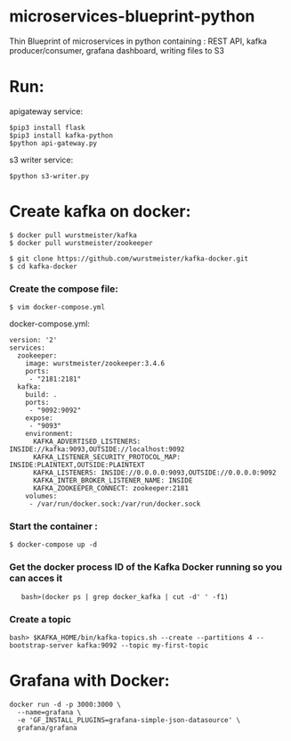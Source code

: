 # microservices-blueprint-python
Thin Blueprint of microservices in python containing : REST API, kafka producer/consumer, grafana dashboard, writing files to S3


Run:
=====

apigateway service: 

```
$pip3 install flask
$pip3 install kafka-python
$python api-gateway.py
```

s3 writer service: 

```
$python s3-writer.py
```

Create kafka on docker:
========================
```
$ docker pull wurstmeister/kafka
$ docker pull wurstmeister/zookeeper

$ git clone https://github.com/wurstmeister/kafka-docker.git 
$ cd kafka-docker 
```

### Create the compose file: 
```$ vim docker-compose.yml```

docker-compose.yml:
```
version: '2'
services:
  zookeeper:
    image: wurstmeister/zookeeper:3.4.6
    ports:
     - "2181:2181"
  kafka:
    build: .
    ports:
     - "9092:9092"
    expose:
     - "9093"
    environment:
      KAFKA_ADVERTISED_LISTENERS: INSIDE://kafka:9093,OUTSIDE://localhost:9092
      KAFKA_LISTENER_SECURITY_PROTOCOL_MAP: INSIDE:PLAINTEXT,OUTSIDE:PLAINTEXT
      KAFKA_LISTENERS: INSIDE://0.0.0.0:9093,OUTSIDE://0.0.0.0:9092
      KAFKA_INTER_BROKER_LISTENER_NAME: INSIDE
      KAFKA_ZOOKEEPER_CONNECT: zookeeper:2181
    volumes:
     - /var/run/docker.sock:/var/run/docker.sock
```

### Start the container : 
```$ docker-compose up -d```

### Get the docker process ID of the Kafka Docker running so you can acces it
```$docker exec -i -t -u root $(docker ps | grep docker_kafka | cut -d' ' -f1) /bin/bash
   bash>(docker ps | grep docker_kafka | cut -d' ' -f1)
```

### Create a topic
```bash> $KAFKA_HOME/bin/kafka-topics.sh --create --partitions 4 --bootstrap-server kafka:9092 --topic my-first-topic```

Grafana with Docker: 
=====================
```
docker run -d -p 3000:3000 \
  --name=grafana \
  -e 'GF_INSTALL_PLUGINS=grafana-simple-json-datasource' \
  grafana/grafana
```


